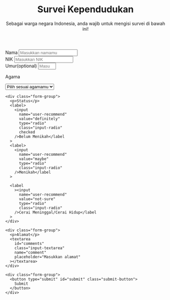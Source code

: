 <div class="container">
  <header class="header">
    <h1 id="title" class="text-center">Survei Kependudukan</h1>
    <p id="description" class="description text-center">
      Sebagai warga negara Indonesia, anda wajib untuk mengisi survei di bawah ini!
    </p>
  </header>
  <form id="survey-form">
    <div class="form-group">
      <label id="name-label" for="name">Nama</label>
      <input
        type="text"
        name="namae"
        id="name"
        class="form-control"
        placeholder="Masukkan namamu"
        required
      />
    </div>
    <div class="form-group">
      <label id="email-label" for="email">NIK</label>
      <input
        type="nik"
        name="nik"
        id="nik"
        class="form-control"
        placeholder="Masukkan NIK"
        required
      />
    </div>
    <div class="form-group">
      <label id="number-label" for="number"
        >Umur<span class="clue">(optional)</span></label
      >
      <input
        type="number"
        name="umur"
        id="number"
        min="10"
        max="99"
        class="form-control"
        placeholder="Masukkan umur"
      />
    </div>
    <div class="form-group">
      <p>Agama</p>
      <select id="dropdown" name="role" class="form-control" required>
        <option disabled selected value>Pilih sesuai agamamu</option>
        <option value="islam">Islam</option>
        <option value="kristen">Kristen</option>
        <option value="katolik">Katolik</option>
        <option value="hindu">Hindu</option>
        <option value="budha">Budha</option>
      </select>
    </div>

    <div class="form-group">
      <p>Status</p>
      <label>
        <input
          name="user-recommend"
          value="definitely"
          type="radio"
          class="input-radio"
          checked
        />Belum Menikah</label
      >
      <label>
        <input
          name="user-recommend"
          value="maybe"
          type="radio"
          class="input-radio"
        />Menikah</label
      >

      <label
        ><input
          name="user-recommend"
          value="not-sure"
          type="radio"
          class="input-radio"
        />Cerai Meninggal/Cerai Hidup</label
      >
    </div>

    <div class="form-group">
      <p>Alamat</p>
      <textarea
        id="comments"
        class="input-textarea"
        name="comment"
        placeholder="Masukkan alamat"
      ></textarea>
    </div>

    <div class="form-group">
      <button type="submit" id="submit" class="submit-button">
        Submit
      </button>
    </div>
  </form>
</div>
